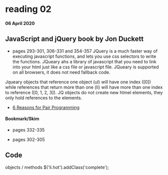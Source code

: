 # reading 02
#### 06 April 2020

## JavaScript and jQuery book by Jon Duckett 

- pages 293-301, 306-331 and 354-357
JQuery is a much faster way of executing javascript functions, and lets you use css selectors to write the functions. JQueary ahs a library of javascript that you need to link into your html just like a css file or javascript file. JQueary is supported on all browsers, it does not need fallback code. 

Jqueary objects that reference one object (ul) will have one index ([0]) while references that return more than one (li) will have more than one index to reference ([0, 1, 2, 3]). JQ objects do not create new htmel elements, they only hold references to the elements. 

- [6 Reasons for Pair Programming](https://www.codefellows.org/blog/6-reasons-for-pair-programming/)


#### Bookmark/Skim
- pages 332-335

- pages 302-305

## Code 
objects / methods
$('li.hot').addClass('complete');